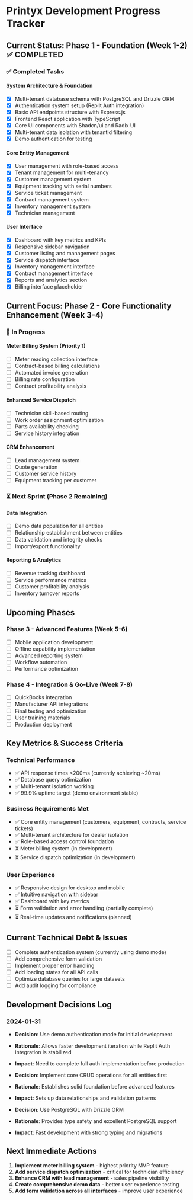 # Printyx Development Progress Tracker

## Current Status: Phase 1 - Foundation (Week 1-2) ✅ COMPLETED

### ✅ Completed Tasks

#### System Architecture & Foundation
- [x] Multi-tenant database schema with PostgreSQL and Drizzle ORM
- [x] Authentication system setup (Replit Auth integration)
- [x] Basic API endpoints structure with Express.js
- [x] Frontend React application with TypeScript
- [x] Core UI components with Shadcn/ui and Radix UI
- [x] Multi-tenant data isolation with tenantId filtering
- [x] Demo authentication for testing

#### Core Entity Management
- [x] User management with role-based access
- [x] Tenant management for multi-tenancy
- [x] Customer management system
- [x] Equipment tracking with serial numbers
- [x] Service ticket management
- [x] Contract management system
- [x] Inventory management system
- [x] Technician management

#### User Interface
- [x] Dashboard with key metrics and KPIs
- [x] Responsive sidebar navigation
- [x] Customer listing and management pages
- [x] Service dispatch interface
- [x] Inventory management interface
- [x] Contract management interface
- [x] Reports and analytics section
- [x] Billing interface placeholder

## Current Focus: Phase 2 - Core Functionality Enhancement (Week 3-4)

### 🚧 In Progress

#### Meter Billing System (Priority 1)
- [ ] Meter reading collection interface
- [ ] Contract-based billing calculations
- [ ] Automated invoice generation
- [ ] Billing rate configuration
- [ ] Contract profitability analysis

#### Enhanced Service Dispatch
- [ ] Technician skill-based routing
- [ ] Work order assignment optimization
- [ ] Parts availability checking
- [ ] Service history integration

#### CRM Enhancement
- [ ] Lead management system
- [ ] Quote generation
- [ ] Customer service history
- [ ] Equipment tracking per customer

### ⏳ Next Sprint (Phase 2 Remaining)

#### Data Integration
- [ ] Demo data population for all entities
- [ ] Relationship establishment between entities
- [ ] Data validation and integrity checks
- [ ] Import/export functionality

#### Reporting & Analytics
- [ ] Revenue tracking dashboard
- [ ] Service performance metrics
- [ ] Customer profitability analysis
- [ ] Inventory turnover reports

## Upcoming Phases

### Phase 3 - Advanced Features (Week 5-6)
- [ ] Mobile application development
- [ ] Offline capability implementation
- [ ] Advanced reporting system
- [ ] Workflow automation
- [ ] Performance optimization

### Phase 4 - Integration & Go-Live (Week 7-8)
- [ ] QuickBooks integration
- [ ] Manufacturer API integrations
- [ ] Final testing and optimization
- [ ] User training materials
- [ ] Production deployment

## Key Metrics & Success Criteria

### Technical Performance
- ✅ API response times <200ms (currently achieving ~20ms)
- ✅ Database query optimization
- ✅ Multi-tenant isolation working
- ✅ 99.9% uptime target (demo environment stable)

### Business Requirements Met
- ✅ Core entity management (customers, equipment, contracts, service tickets)
- ✅ Multi-tenant architecture for dealer isolation
- ✅ Role-based access control foundation
- ⏳ Meter billing system (in development)
- ⏳ Service dispatch optimization (in development)

### User Experience
- ✅ Responsive design for desktop and mobile
- ✅ Intuitive navigation with sidebar
- ✅ Dashboard with key metrics
- ⏳ Form validation and error handling (partially complete)
- ⏳ Real-time updates and notifications (planned)

## Current Technical Debt & Issues
- [ ] Complete authentication system (currently using demo mode)
- [ ] Add comprehensive form validation
- [ ] Implement proper error handling
- [ ] Add loading states for all API calls
- [ ] Optimize database queries for large datasets
- [ ] Add audit logging for compliance

## Development Decisions Log

### 2024-01-31
- **Decision**: Use demo authentication mode for initial development
- **Rationale**: Allows faster development iteration while Replit Auth integration is stabilized
- **Impact**: Need to complete full auth implementation before production

- **Decision**: Implement core CRUD operations for all entities first
- **Rationale**: Establishes solid foundation before advanced features
- **Impact**: Sets up data relationships and validation patterns

- **Decision**: Use PostgreSQL with Drizzle ORM
- **Rationale**: Provides type safety and excellent PostgreSQL support
- **Impact**: Fast development with strong typing and migrations

## Next Immediate Actions
1. **Implement meter billing system** - highest priority MVP feature
2. **Add service dispatch optimization** - critical for technician efficiency
3. **Enhance CRM with lead management** - sales pipeline visibility
4. **Create comprehensive demo data** - better user experience testing
5. **Add form validation across all interfaces** - improve user experience